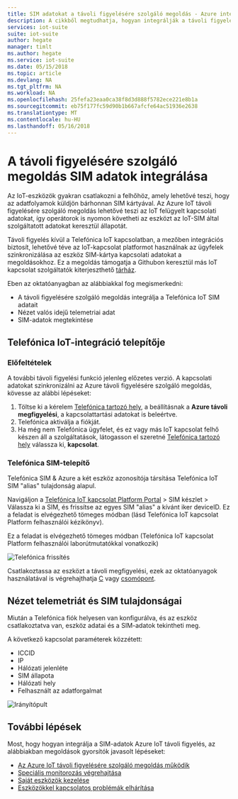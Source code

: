 ```yaml
---
title: SIM adatokat a távoli figyelésére szolgáló megoldás - Azure integrálása |} Microsoft Docs
description: A cikkből megtudhatja, hogyan integrálják a távoli figyelésére szolgáló megoldás a Telefónica SIM-adatokat.
services: iot-suite
suite: iot-suite
author: hegate
manager: timlt
ms.author: hegate
ms.service: iot-suite
ms.date: 05/15/2018
ms.topic: article
ms.devlang: NA
ms.tgt_pltfrm: NA
ms.workload: NA
ms.openlocfilehash: 25fefa23eaa0ca38f8d3d888f5782ece221e8b1a
ms.sourcegitcommit: eb75f177fc59d90b1b667afcfe64ac51936e2638
ms.translationtype: MT
ms.contentlocale: hu-HU
ms.lasthandoff: 05/16/2018
---
```

# <a name="integrate-sim-data-in-the-remote-monitoring-solution"></a>A távoli figyelésére szolgáló megoldás SIM adatok integrálása

Az IoT-eszközök gyakran csatlakozni a felhőhöz, amely lehetővé teszi, hogy az adatfolyamok küldjön bárhonnan SIM kártyával. Az Azure IoT távoli figyelésére szolgáló megoldás lehetővé teszi az IoT felügyelt kapcsolati adatokat, így operátorok is nyomon követheti az eszközt az IoT-SIM által szolgáltatott adatokat keresztül állapotát.

Távoli figyelés kívül a Telefónica IoT kapcsolatban, a mezőben integrációs biztosít, lehetővé téve az IoT-kapcsolat platformot használnak az ügyfelek szinkronizálása az eszköz SIM-kártya kapcsolati adatokat a megoldásokhoz. Ez a megoldás támogatja a Githubon keresztül más IoT kapcsolat szolgáltatók kiterjeszthető [tárház](http://github.com/Azure/azure-iot-pcs-remote-monitoring-dotnet).

Eben az oktatóanyagban az alábbiakkal fog megismerkedni:

* A távoli figyelésére szolgáló megoldás integrálja a Telefónica IoT SIM adatait
* Nézet valós idejű telemetriai adat
* SIM-adatok megtekintése

## <a name="telefnica-iot-integration-setup"></a>Telefónica IoT-integráció telepítője

### <a name="prerequisites"></a>Előfeltételek

A további távoli figyelési funkció jelenleg előzetes verzió. A kapcsolati adatokat szinkronizálni az Azure távoli figyelésére szolgáló megoldás, kövesse az alábbi lépéseket:

1. Töltse ki a kérelem [Telefónica tartozó hely](https://iot.Telefónica.com/contact), a beállításnak a **Azure távoli megfigyelési**, a kapcsolattartási adatokat is beleértve.
2. Telefónica aktiválja a fiókját.
3. Ha még nem Telefónica ügyfelet, és ez vagy más IoT kapcsolat felhő készen áll a szolgáltatások, látogasson el szeretné [Telefónica tartozó hely](https://iot.Telefónica.com/contact) válassza ki, **kapcsolat**.

### <a name="telefnica-sim-setup"></a>Telefónica SIM-telepítő
Telefónica SIM & Azure a két eszköz azonosítója társítása Telefónica IoT SIM "alias" tulajdonság alapul. 

Navigáljon a [Telefónica IoT kapcsolat Platform Portal](https://m2m-movistar-es.telefonica.com/) > SIM készlet > Válassza ki a SIM, és frissítse az egyes SIM "alias" a kívánt iker deviceID. Ez a feladat is elvégezhető tömeges módban (lásd Telefónica IoT kapcsolat Platform felhasználói kézikönyv).

Ez a feladat is elvégezhető tömeges módban (Telefónica IoT kapcsolat Platform felhasználói laborútmutatókkal vonatkozik)

![Telefónica frissítés](media/iot-suite-remote-monitoring-telefonica/telefonica_site.png)

Csatlakoztassa az eszközt a távoli megfigyelési, ezek az oktatóanyagok használatával is végrehajthatja [C](iot-suite-connecting-devices-linux.md) vagy [csomópont](iot-suite-connecting-devices-node.md). 

## <a name="view-device-telemetry-and-sim-properties"></a>Nézet telemetriát és SIM tulajdonságai

Miután a Telefónica fiók helyesen van konfigurálva, és az eszköz csatlakoztatva van, eszköz adatai és a SIM-adatok tekintheti meg.

A következő kapcsolat paraméterek közzétett:

* ICCID
* IP
* Hálózati jelenléte
* SIM állapota
* Hálózati hely
* Felhasznált az adatforgalmat

![Irányítópult](media/iot-suite-remote-monitoring-telefonica/dashboard.png)

## <a name="next-steps"></a>További lépések

Most, hogy hogyan integrálja a SIM-adatok Azure IoT távoli figyelés, az alábbiakban megoldások gyorsítók javasolt lépéseket:

* [Az Azure IoT távoli figyelésére szolgáló megoldás működik](iot-suite-remote-monitoring-explore.md)
* [Speciális monitorozás végrehajtása](iot-suite-remote-monitoring-monitor.md)
* [Saját eszközök kezelése](iot-suite-remote-monitoring-manage.md)
* [Eszközökkel kapcsolatos problémák elhárítása](iot-suite-remote-monitoring-maintain.md)

